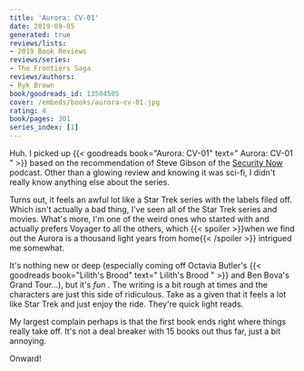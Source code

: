 ```yaml
---
title: 'Aurora: CV-01'
date: 2019-09-05
generated: true
reviews/lists:
- 2019 Book Reviews
reviews/series:
- The Frontiers Saga
reviews/authors:
- Ryk Brown
book/goodreads_id: 13504505
cover: /embeds/books/aurora-cv-01.jpg
rating: 4
book/pages: 301
series_index: [1]
---
```

Huh. I picked up {{< goodreads book="Aurora: CV-01" text=" Aurora: CV-01 " >}} based on the recommendation of Steve Gibson of the [ Security Now ](https://www.grc.com/securitynow.htm) podcast. Other than a glowing review and knowing it was sci-fi, I didn't really know anything else about the series.  

Turns out, it feels an awful lot like a Star Trek series with the labels filed off. Which isn't actually a bad thing, I've seen all of the Star Trek series and movies. What's more, I'm one of the weird ones who started with and actually prefers Voyager to all the others, which  {{< spoiler >}}when we find out the Aurora is a thousand light years from home{{< /spoiler >}} intrigued me somewhat.  

<!--more-->

It's nothing new or deep (especially coming off Octavia Butler's {{< goodreads book="Lilith's Brood" text=" Lilith's Brood " >}} and Ben Bova's Grand Tour...), but it's _fun_ . The writing is a bit rough at times and the characters are just this side of ridiculous. Take as a given that it feels a lot like Star Trek and just enjoy the ride. They're quick light reads.  

My largest complain perhaps is that the first book ends right where things really take off. It's not a deal breaker with 15 books out thus far, just a bit annoying.  

Onward!